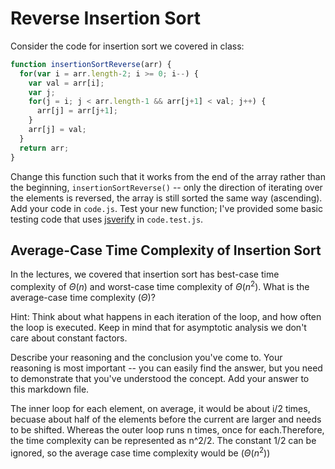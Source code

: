 # Reverse Insertion Sort

Consider the code for insertion sort we covered in class:

```javascript
function insertionSortReverse(arr) {
  for(var i = arr.length-2; i >= 0; i--) {
    var val = arr[i];
    var j;
    for(j = i; j < arr.length-1 && arr[j+1] < val; j++) {
      arr[j] = arr[j+1];
    }
    arr[j] = val;
  }
  return arr;
}
```

Change this function such that it works from the end of the array rather than
the beginning, `insertionSortReverse()` -- only the direction of
iterating over the elements is reversed, the array is still sorted the same way
(ascending). Add your code in `code.js`. Test your new function; I've provided
some basic testing code that uses [jsverify](https://jsverify.github.io/) in
`code.test.js`.

## Average-Case Time Complexity of Insertion Sort

In the lectures, we covered that insertion sort has best-case time complexity of
$\Theta(n)$ and worst-case time complexity of $\Theta(n^2)$. What is the
average-case time complexity ($\Theta$)?

Hint: Think about what happens in each iteration of the loop, and how often the
loop is executed. Keep in mind that for asymptotic analysis we don't care about
constant factors.

Describe your reasoning and the conclusion you've come to. Your reasoning is
most important -- you can easily find the answer, but you need to demonstrate
that you've understood the concept. Add your answer to this markdown file.

The inner loop for each element, on average, it would be about i/2 times, becuase 
about half of the elements before the current are larger and needs to be shifted. 
Whereas the outer loop runs n times, once for each.Therefore, the time complexity
can be represented as n^2/2. The constant 1/2 can be ignored, so the average case 
 time complexity would be ($\Theta(n^2)$)
